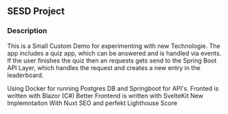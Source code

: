 ## SESD Project

### Description

This is a Small Custom Demo for experimenting with new Technologie. The app includes a quiz app, which can be answered and is handled via events. If the user finishes the quiz then an requests gets send to the Spring Boot API Layer, which handles the request and creates a new entry in the leaderboard.

Using Docker for running Postgres DB and Springboot for API's.
Fronted is written with Blazor (C#)
Better Frontend is written with SvelteKit
New Implemntaiton With Nuxt
SEO and perfekt Lighthouse Score

